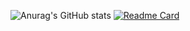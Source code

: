 
![Anurag's GitHub stats](https://github-readme-stats.vercel.app/api?username=kyg0711&show_icons=true&theme=highcontrast)
[![Readme Card](https://github-readme-stats.vercel.app/api/pin/?username=kyg0711&repo=github-readme-stats)](https://github.com/anuraghazra/github-readme-stats)
